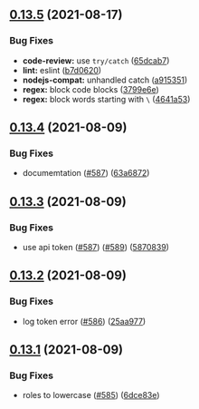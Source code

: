 ## [0.13.5](https://github.com/EddieHubCommunity/EddieBot/compare/v0.13.4...v0.13.5) (2021-08-17)


### Bug Fixes

* **code-review:** use `try/catch` ([65dcab7](https://github.com/EddieHubCommunity/EddieBot/commit/65dcab71b171fcd4710c7569f81d4c5f5c5a7a80))
* **lint:** eslint ([b7d0620](https://github.com/EddieHubCommunity/EddieBot/commit/b7d062082ffd5d2bdd2f0bdb10669fc06d4e51e4))
* **nodejs-compat:** unhandled catch ([a915351](https://github.com/EddieHubCommunity/EddieBot/commit/a915351bcbca5e8bbeac761caf4dc42030c6edb3))
* **regex:** block code blocks ([3799e6e](https://github.com/EddieHubCommunity/EddieBot/commit/3799e6e33feb4c5c39489bafa511292eb543d0dd))
* **regex:** block words starting with `\` ([4641a53](https://github.com/EddieHubCommunity/EddieBot/commit/4641a5310e5773c0b60d86466c4136ba23c48298))



## [0.13.4](https://github.com/EddieHubCommunity/EddieBot/compare/v0.13.3...v0.13.4) (2021-08-09)


### Bug Fixes

* documemtation ([#587](https://github.com/EddieHubCommunity/EddieBot/issues/587)) ([63a6872](https://github.com/EddieHubCommunity/EddieBot/commit/63a6872024ae33fdc883806aaa735706da06f937))



## [0.13.3](https://github.com/EddieHubCommunity/EddieBot/compare/v0.13.2...v0.13.3) (2021-08-09)


### Bug Fixes

* use api token ([#587](https://github.com/EddieHubCommunity/EddieBot/issues/587)) ([#589](https://github.com/EddieHubCommunity/EddieBot/issues/589)) ([5870839](https://github.com/EddieHubCommunity/EddieBot/commit/5870839e4f509582e311847b6d86f68af1f77911))



## [0.13.2](https://github.com/EddieHubCommunity/EddieBot/compare/v0.13.1...v0.13.2) (2021-08-09)


### Bug Fixes

* log token error ([#586](https://github.com/EddieHubCommunity/EddieBot/issues/586)) ([25aa977](https://github.com/EddieHubCommunity/EddieBot/commit/25aa97739bac6a2ba0b3f5f231771e580c845350))



## [0.13.1](https://github.com/EddieHubCommunity/EddieBot/compare/v0.13.0...v0.13.1) (2021-08-09)


### Bug Fixes

* roles to lowercase ([#585](https://github.com/EddieHubCommunity/EddieBot/issues/585)) ([6dce83e](https://github.com/EddieHubCommunity/EddieBot/commit/6dce83e7d9df0b1c9b22bd9909264ca3962d3248))



